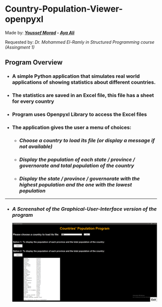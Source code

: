 # Country-Population-Viewer-openpyxl
Made by: ***[Youssef Morad](https://github.com/YoussefMorad1) - [Aya Ali](https://github.com/ayaaalli)***

Requested by: *Dr. Mohammed El-Ramly in Structured Programming course (Assingment 1)*

## Program Overview
* ### A simple Python application that simulates real world applications of showing statistics about different countries.
* ### The statistics are saved in an Excel file, this file has a sheet for every country
* ### Program uses Openpyxl Library to access the Excel files
* ### The application gives the user a menu of choices:
  * ### *Choose a country to load its file (or display a message if not available)*
  * ### *Display the population of each state / province / governorate and total population of the country*
  * ### *Display the state / province / governorate with the highest population and the one with the lowest population*
____________________
* ### _A Screenshot of the Graphical-User-Interface version of the program_
  ![screenshot.png](screenshot.png)
